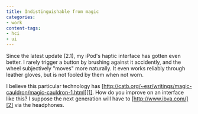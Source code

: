 ```yaml
---
title: Indistinguishable from magic
categories:
- work
content-tags:
- hci
- ui
---
```


Since the latest update (2.1), my iPod's haptic interface has gotten even better.  I rarely trigger a button by brushing against it accidently, and the wheel subjectively "moves" more naturally.  It even works reliably through leather gloves, but is not fooled by them when not worn.

I believe this particular technology has [http://catb.org/~esr/writings/magic-cauldron/magic-cauldron-1.html][1]. How do you improve on an interface like this?  I suppose the next generation will have to [http://www.ibva.com/][2] via the headphones.

   [1]: http://catb.org/~esr/writings/magic-cauldron/magic-cauldron-1.html
   [2]: http://www.ibva.com/
